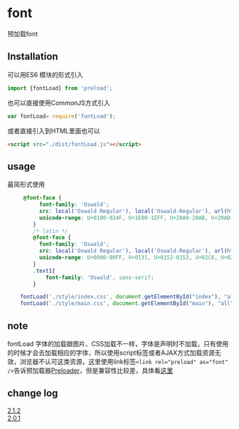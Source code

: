# font
预加载font

## Installation
可以用ES6 模块的形式引入
```javascript
import {fontLoad} from 'preload';
```
也可以直接使用CommonJS方式引入
```javascript
var fontLoad= require('fontLoad');
```
或者直接引入到HTML里面也可以
```html
<script src="./dist/fontLoad.js"></script>
```

## usage
最简形式使用
```css
	 @font-face {
          font-family: 'Oswald';
          src: local('Oswald Regular'), local('Oswald-Regular'), url(https://fonts.gstatic.com/s/oswald/v11/Qw6_9HvXRQGg5mMbFR3Phn-_kf6ByYO6CLYdB4HQE-Y.woff2) format('woff2');
          unicode-range: U+0100-024F, U+1E00-1EFF, U+20A0-20AB, U+20AD-20CF, U+2C60-2C7F, U+A720-A7FF;
        }
        /* latin */
        @font-face {
          font-family: 'Oswald';
          src: local('Oswald Regular'), local('Oswald-Regular'), url(https://fonts.gstatic.com/s/oswald/v11/_P8jt3Y65hJ9c4AzRE0V1OvvDin1pK8aKteLpeZ5c0A.woff2) format('woff2');
          unicode-range: U+0000-00FF, U+0131, U+0152-0153, U+02C6, U+02DA, U+02DC, U+2000-206F, U+2074, U+20AC, U+2212, U+2215, U+E0FF, U+EFFD, U+F000;
        }
        .text1{
            font-family: 'Oswald', sans-serif;
        }
```
```javascript
	fontLoad('./style/index.css', document.getElementById("index"), "all");
    fontLoad('./style/main.css', document.getElementById("main"), "all");
```
## note
fontLoad 字体的加载跟图片、CSS加载不一样，字体是声明时不加载，只有使用的时候才会去加载相应的字体，所以使用script标签或者AJAX方式加载资源无效，浏览器不认可这类资源，这里使用link标签```<link rel="preload" as="font" />```告诉预加载器[Preloader](http://calendar.perfplanet.com/2013/big-bad-preloader/)，但是兼容性比较差，具体看[这里](http://caniuse.com/#search=preload)

## change log
[2.1.2](https://github.com/jayZOU/preload/tree/2.1.2)  
[2.0.1](https://github.com/jayZOU/preload/tree/2.0.1)  
